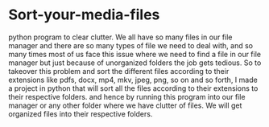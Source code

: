 # Sort-your-media-files
python program to clear clutter.
We all have so many files in our file manager and there are so many types of file we need to deal with, and so many times most of us face this issue where we need to find a file in our file manager but just because of unorganized folders the job gets tedious.
So to takeover this problem and sort the different files according to their extensions like pdfs, docx, mp4, mkv, jpeg, png, so on and so forth, I made a project in python that will sort all the files according to their extensions to their respective folders.
and hence by running this program into our file manager or any other folder where we have clutter of files. We will get organized files into their respective folders.
